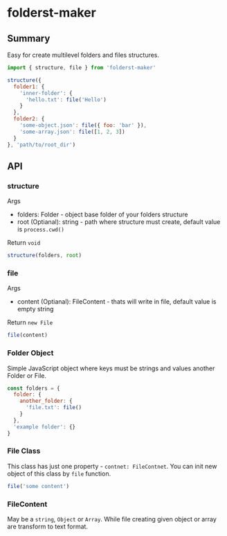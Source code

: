 # folderst-maker
## Summary
Easy for create multilevel folders and files structures.

```javascript
import { structure, file } from 'folderst-maker'

structure({
  folder1: {
    'inner-folder': {
      'hello.txt': file('Hello')
    }
  },
  folder2: {
    'some-object.json': file({ foo: 'bar' }),
    'some-array.json': file([1, 2, 3])
  }
}, 'path/to/root_dir')
```

## API
### structure

Args
- folders: Folder - object base folder of your folders structure 
- root (Optianal): string - path where structure must create, default value is ``process.cwd()``

Return ``void``

```javascript 
structure(folders, root)
```

### file

Args
- content (Optianal): FileContent - thats will write in file, default value is empty string

Return ``new File``

```javascript
file(content)
```

### Folder Object
Simple JavaScript object where keys must be strings and values another Folder or File.
```javascript
const folders = {
  folder: {
    another_folder: {
      'file.txt': file()
    }
  },
  'example folder': {}
}
```

### File Class
This class has just one property - ``contnet: FileContnet``. You can init new object of this class by ``file`` function.
```javascript
file('some content')
```

### FileContent
May be a ``string``, ``Object`` or ``Array``. While file creating given object or array are transform to text format.
